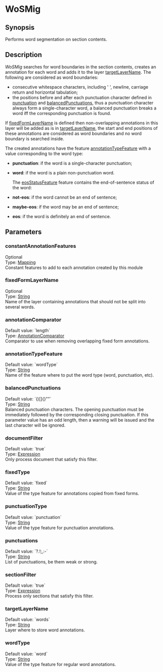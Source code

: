 <h1 class="module">WoSMig</h1>

## Synopsis

Performs word segmentation on section contents.

## Description

*WoSMig* searches for word boundaries in the section contents, creates an annotation for each word and adds it to the layer <a href="#targetLayerName" class="param">targetLayerName</a>. The following are considered as word boundaries:
  
* consecutive whitespace characters, including ' ', newline, carriage return and horizontal tabulation;
* the positions before and after each punctuation character defined in <a href="#punctuation" class="param">punctuation</a> and <a href="#balancedPunctuations" class="param">balancedPunctuations</a>, thus a punctuation character always form a single-character word, a balanced punctuation breaks a word iff the corresponding punctuation is found.



If <a href="#fixedFormLayerName" class="param">fixedFormLayerName</a> is defined then non-overlapping annotations in this layer will be added as is in <a href="#targetLayerName" class="param">targetLayerName</a>, the start and end positions of these annotations are considered as word boundaries and no word boundary is searched inside.

The created annotations have the feature <a href="#annotationTypeFeature" class="param">annotationTypeFeature</a> with a value corresponding to the word type:
  
* **punctuation**: if the word is a single-character punctuation;
* **word**: if the word is a plain non-punctuation word.


  The <a href="#eosStatusFeature" class="param">eosStatusFeature</a> feature contains the end-of-sentence status of the word:
  
* **not-eos**: if the word cannot be an end of sentence;
* **maybe-eos**: if the word may be an end of sentence;
* **eos**: if the word is definitely an end of sentence.



## Parameters

<a name="constantAnnotationFeatures">

### constantAnnotationFeatures

<div class="param-level param-level-optional">Optional
</div>
<div class="param-type">Type: <a href="../converter/alvisnlp.module.types.Mapping" class="converter">Mapping</a>
</div>
Constant features to add to each annotation created by this module

<a name="fixedFormLayerName">

### fixedFormLayerName

<div class="param-level param-level-optional">Optional
</div>
<div class="param-type">Type: <a href="../converter/java.lang.String" class="converter">String</a>
</div>
Name of the layer containing annotations that should not be split into several words.

<a name="annotationComparator">

### annotationComparator

<div class="param-level param-level-default-value">Default value: `length`
</div>
<div class="param-type">Type: <a href="../converter/alvisnlp.corpus.AnnotationComparator" class="converter">AnnotationComparator</a>
</div>
Comparator to use when removing overlapping fixed form annotations.

<a name="annotationTypeFeature">

### annotationTypeFeature

<div class="param-level param-level-default-value">Default value: `wordType`
</div>
<div class="param-type">Type: <a href="../converter/java.lang.String" class="converter">String</a>
</div>
Name of the feature where to put the word type (word, punctuation, etc).

<a name="balancedPunctuations">

### balancedPunctuations

<div class="param-level param-level-default-value">Default value: `()[]{}""`
</div>
<div class="param-type">Type: <a href="../converter/java.lang.String" class="converter">String</a>
</div>
Balanced punctuation characters. The opening punctuation must be immediately followed by the corresponding closing punctuation. If this parameter value has an odd length, then a warning will be issued and the last character will be ignored.

<a name="documentFilter">

### documentFilter

<div class="param-level param-level-default-value">Default value: `true`
</div>
<div class="param-type">Type: <a href="../converter/alvisnlp.corpus.expressions.Expression" class="converter">Expression</a>
</div>
Only process document that satisfy this filter.

<a name="fixedType">

### fixedType

<div class="param-level param-level-default-value">Default value: `fixed`
</div>
<div class="param-type">Type: <a href="../converter/java.lang.String" class="converter">String</a>
</div>
Value of the type feature for annotations copied from fixed forms.

<a name="punctuationType">

### punctuationType

<div class="param-level param-level-default-value">Default value: `punctuation`
</div>
<div class="param-type">Type: <a href="../converter/java.lang.String" class="converter">String</a>
</div>
Value of the type feature for punctuation annotations.

<a name="punctuations">

### punctuations

<div class="param-level param-level-default-value">Default value: `?.!;,:-`
</div>
<div class="param-type">Type: <a href="../converter/java.lang.String" class="converter">String</a>
</div>
List of punctuations, be them weak or strong.

<a name="sectionFilter">

### sectionFilter

<div class="param-level param-level-default-value">Default value: `true`
</div>
<div class="param-type">Type: <a href="../converter/alvisnlp.corpus.expressions.Expression" class="converter">Expression</a>
</div>
Process only sections that satisfy this filter.

<a name="targetLayerName">

### targetLayerName

<div class="param-level param-level-default-value">Default value: `words`
</div>
<div class="param-type">Type: <a href="../converter/java.lang.String" class="converter">String</a>
</div>
Layer where to store word annotations.

<a name="wordType">

### wordType

<div class="param-level param-level-default-value">Default value: `word`
</div>
<div class="param-type">Type: <a href="../converter/java.lang.String" class="converter">String</a>
</div>
Value of the type feature for regular word annotations.

